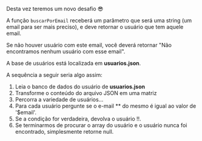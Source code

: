 Desta vez teremos um novo desafio :sunglasses:

A função `buscarPorEmail` receberá um parâmetro que será uma string (um email para ser mais preciso), e deve retornar o usuário que tem aquele email.

Se não houver usuário com este email, você deverá retornar "Não encontramos nenhum usuário com esse email".

A base de usuários está localizada em **usuarios.json**.

A sequência a seguir seria algo assim:

1. Leia o banco de dados do usuário de **usuarios.json**
2. Transforme o conteúdo do arquivo JSON em uma matriz
3. Percorra a variedade de usuários...
4. Para cada usuário pergunte se o e-mail ** do mesmo é igual ao valor de '$email'.
5. Se a condição for verdadeira, devolva o usuário !!.
6. Se terminarmos de procurar o array do usuário e o usuário nunca foi encontrado, simplesmente retorne null.